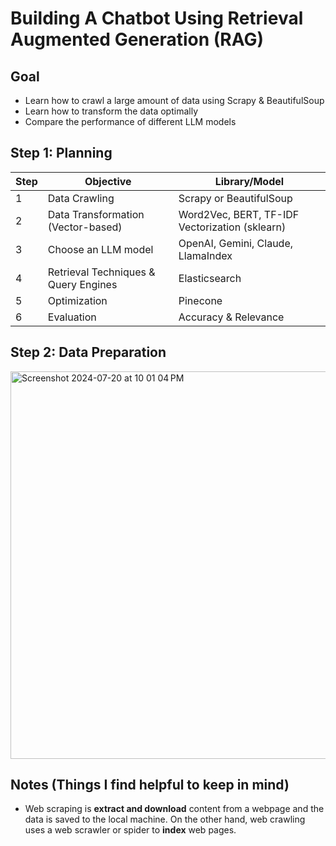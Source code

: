 # Building A Chatbot Using Retrieval Augmented Generation (RAG)

## Goal
* Learn how to crawl a large amount of data using Scrapy & BeautifulSoup
* Learn how to transform the data optimally
* Compare the performance of different LLM models

## Step 1: Planning
| Step | Objective | Library/Model |
| --- | --- | --- |
| 1 | Data Crawling | Scrapy or BeautifulSoup |
| 2 | Data Transformation (Vector-based) | Word2Vec, BERT, TF-IDF Vectorization (sklearn) |
| 3 | Choose an LLM model | OpenAI, Gemini, Claude, LlamaIndex |
| 4 | Retrieval Techniques & Query Engines | Elasticsearch |
| 5 | Optimization | Pinecone |
| 6 | Evaluation | Accuracy & Relevance |

## Step 2: Data Preparation
<img width="620" alt="Screenshot 2024-07-20 at 10 01 04 PM" src="https://github.com/user-attachments/assets/01934ddf-0ef5-4ead-96c3-138e285603b2">


## Notes (Things I find helpful to keep in mind)
* Web scraping is **extract and download** content from a webpage and the data is saved to the local machine. On the other hand, web crawling uses a web scrawler or spider to **index** web pages.
